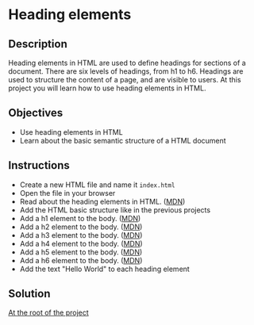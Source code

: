 # Heading elements

## Description

Heading elements in HTML are used to define headings for sections of a document. There are six levels of headings, from h1 to h6. Headings are used to structure the content of a page, and are visible to users. At this project you will learn how to use heading elements in HTML.

## Objectives

- Use heading elements in HTML
- Learn about the basic semantic structure of a HTML document

## Instructions

- Create a new HTML file and name it `index.html`
- Open the file in your browser
- Read about the heading elements in HTML. ([MDN](https://developer.mozilla.org/en-US/docs/Web/HTML/Element/Heading_Elements))
- Add the HTML basic structure like in the previous projects
- Add a h1 element to the body. ([MDN](https://developer.mozilla.org/en-US/docs/Web/HTML/Element/h1))
- Add a h2 element to the body. ([MDN](https://developer.mozilla.org/en-US/docs/Web/HTML/Element/h2))
- Add a h3 element to the body. ([MDN](https://developer.mozilla.org/en-US/docs/Web/HTML/Element/h3))
- Add a h4 element to the body. ([MDN](https://developer.mozilla.org/en-US/docs/Web/HTML/Element/h4))
- Add a h5 element to the body. ([MDN](https://developer.mozilla.org/en-US/docs/Web/HTML/Element/h5))
- Add a h6 element to the body. ([MDN](https://developer.mozilla.org/en-US/docs/Web/HTML/Element/h6))
- Add the text "Hello World" to each heading element

## Solution

[At the root of the project](./)
